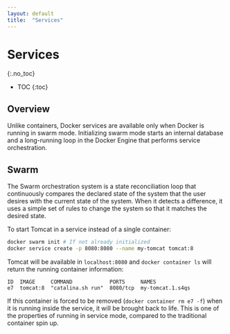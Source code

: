 ```yaml
---
layout: default
title:  "Services"
---
```


# Services
{:.no_toc}

* TOC
{:toc}

## Overview
Unlike containers, Docker services are available only when Docker is running in swarm mode. Initializing swarm mode starts an internal database and a long-running loop in the Docker Engine that performs service orchestration. 

## Swarm
The Swarm orchestration system is a state reconciliation loop that continuously compares the declared state of the system that the user desires with the current state of the system. When it detects a difference, it uses a simple set of rules to change the system so that it matches the desired state.

To start Tomcat in a service instead of a single container:

```bash
docker swarm init # If not already initialized
docker service create -p 8080:8080 --name my-tomcat tomcat:8
```

Tomcat will be available in  `localhost:8080` and `docker container ls` will return the running container information:

```plaintext
ID  IMAGE     COMMAND            PORTS     NAMES
e7  tomcat:8  "catalina.sh run"  8080/tcp  my-tomcat.1.s4qs
```

If this container is forced to be removed (`docker container rm e7 -f`) when it is running inside the service, it will be brought back to life. This is one of the properties of running in service mode, compared to the traditional container spin up.
